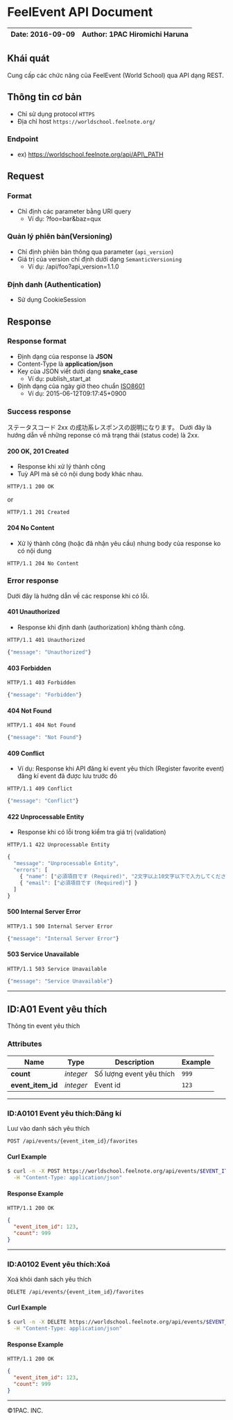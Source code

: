 FeelEvent API Document
============

| Date: 2016-09-09 | Author: 1PAC Hiromichi Haruna |
|---|---|

## Khái quát
Cung cấp các chức năng của FeelEvent (World School) qua API dạng REST.

## Thông tin cơ bản
- Chỉ sử dụng protocol `HTTPS`
- Địa chỉ host `https://worldschool.feelnote.org/`

### Endpoint
- ex) https://worldschool.feelnote.org/api/API\_PATH

## Request

### Format
- Chỉ định các parameter bằng URI query
    - Ví dụ: ?foo=bar&baz=qux

### Quản lý phiên bản(Versioning)
* Chỉ định phiên bản thông qua parameter (`api_version`)
* Giá trị của version chỉ định dưới dạng `SemanticVersioning`
    * Ví dụ: /api/foo?api\_version=1.1.0

### Định danh (Authentication)
* Sử dụng CookieSession

## Response

### Response format
- Định dạng của response là **JSON**
- Content-Type là **application/json**
- Key của JSON viết dưới dạng **snake_case**
    - Ví dụ: publish\_start\_at
- Định dạng của ngày giờ theo chuẩn [ISO8601](https://ja.wikipedia.org/wiki/ISO_8601)
    - Ví dụ: 2015-06-12T09:17:45+0900

### Success response
ステータスコード 2xx の成功系レスポンスの説明になります。
Dưới đây là hướng dẫn về những reponse có mã trạng thái (status code) là 2xx.

#### 200 OK, 201 Created
- Response khi xử lý thành công
- Tuỳ API mà sẽ có nội dung body khác nhau.

```
HTTP/1.1 200 OK
```

or

```
HTTP/1.1 201 Created
```

#### 204 No Content
- Xử lý thành công (hoặc đã nhận yêu cầu) nhưng body của response ko có nội dung

```
HTTP/1.1 204 No Content
```

### Error response
Dưới đây là hướng dẫn về các response khi có lỗi.

#### 401 Unauthorized
- Response khi định danh (authorization) không thành công.

```
HTTP/1.1 401 Unauthorized
```
```javascript
{"message": "Unauthorized"}
```

#### 403 Forbidden
```
HTTP/1.1 403 Forbidden
```
```javascript
{"message": "Forbidden"}
```

#### 404 Not Found
```
HTTP/1.1 404 Not Found
```
```javascript
{"message": "Not Found"}
```

#### 409 Conflict
- Ví dụ: Response khi API đăng kí event yêu thích (Register favorite event) đăng kí event đã được lưu trước đó

```
HTTP/1.1 409 Conflict
```
```javascript
{"message": "Conflict"}
```

#### 422 Unprocessable Entity
- Response khi có lỗi trong kiểm tra giá trị (validation)

```
HTTP/1.1 422 Unprocessable Entity
```
```javascript
{
  "message": "Unprocessable Entity",
  "errors": [
    { "name": ["必須項目です (Required)", "2文字以上10文字以下で入力してください (must be at least 2 characters and maximum 10 characters)"] },
    { "email": ["必須項目です (Required)"] }
  ]
}
```

#### 500 Internal Server Error

```
HTTP/1.1 500 Internal Server Error
```
```javascript
{"message": "Internal Server Error"}
```

#### 503 Service Unavailable

```
HTTP/1.1 503 Service Unavailable
```
```javascript
{"message": "Service Unavailable"}
```

***

## <a name="resource-favorite"></a>ID:A01 Event yêu thích

Thông tin event yêu thích

### Attributes

| Name | Type | Description | Example |
| ------- | ------- | ------- | ------- |
| **count** | *integer* | Số lượng event yêu thích | `999` |
| **event_item_id** | *integer* | Event id | `123` |

***

### ID:A0101 Event yêu thích:Đăng kí

Luư vào danh sách yêu thích

```
POST /api/events/{event_item_id}/favorites
```


#### Curl Example

```bash
$ curl -n -X POST https://worldschool.feelnote.org/api/events/$EVENT_ITEM_ID/favorites \
  -H "Content-Type: application/json"
```


#### Response Example

```
HTTP/1.1 200 OK
```

```json
{
  "event_item_id": 123,
  "count": 999
}
```

***

### ID:A0102 Event yêu thích:Xoá

Xoá khỏi danh sách yêu thích

```
DELETE /api/events/{event_item_id}/favorites
```


#### Curl Example

```bash
$ curl -n -X DELETE https://worldschool.feelnote.org/api/events/$EVENT_ITEM_ID/favorites \
  -H "Content-Type: application/json"
```


#### Response Example

```
HTTP/1.1 200 OK
```

```json
{
  "event_item_id": 123,
  "count": 999
}
```


***
©1PAC. INC.
